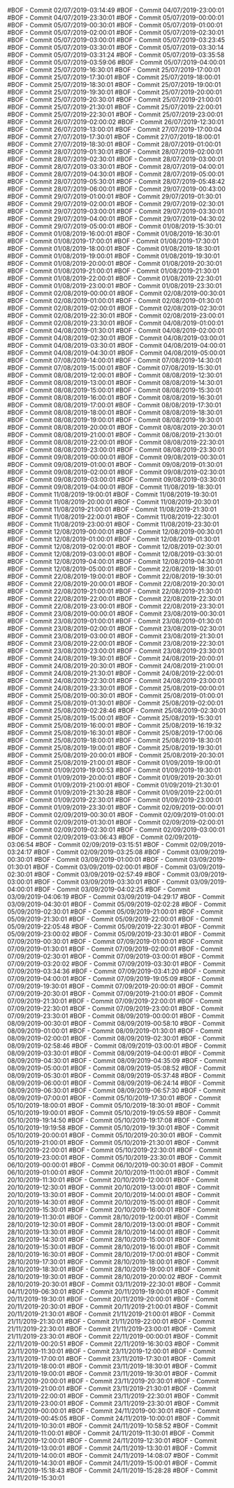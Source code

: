 #BOF - Commit 02/07/2019-03:14:49
#BOF - Commit 04/07/2019-23:00:01
#BOF - Commit 04/07/2019-23:30:01
#BOF - Commit 05/07/2019-00:00:01
#BOF - Commit 05/07/2019-00:30:01
#BOF - Commit 05/07/2019-01:00:01
#BOF - Commit 05/07/2019-02:00:01
#BOF - Commit 05/07/2019-02:30:01
#BOF - Commit 05/07/2019-03:00:01
#BOF - Commit 05/07/2019-03:23:45
#BOF - Commit 05/07/2019-03:30:01
#BOF - Commit 05/07/2019-03:30:14
#BOF - Commit 05/07/2019-03:31:24
#BOF - Commit 05/07/2019-03:35:58
#BOF - Commit 05/07/2019-03:59:06
#BOF - Commit 05/07/2019-04:00:01
#BOF - Commit 25/07/2019-16:30:01
#BOF - Commit 25/07/2019-17:00:01
#BOF - Commit 25/07/2019-17:30:01
#BOF - Commit 25/07/2019-18:00:01
#BOF - Commit 25/07/2019-18:30:01
#BOF - Commit 25/07/2019-19:00:01
#BOF - Commit 25/07/2019-19:30:01
#BOF - Commit 25/07/2019-20:00:01
#BOF - Commit 25/07/2019-20:30:01
#BOF - Commit 25/07/2019-21:00:01
#BOF - Commit 25/07/2019-21:30:01
#BOF - Commit 25/07/2019-22:00:01
#BOF - Commit 25/07/2019-22:30:01
#BOF - Commit 25/07/2019-23:00:01
#BOF - Commit 26/07/2019-02:00:02
#BOF - Commit 26/07/2019-12:30:01
#BOF - Commit 26/07/2019-13:00:01
#BOF - Commit 27/07/2019-17:00:04
#BOF - Commit 27/07/2019-17:30:01
#BOF - Commit 27/07/2019-18:00:01
#BOF - Commit 27/07/2019-18:30:01
#BOF - Commit 28/07/2019-01:00:01
#BOF - Commit 28/07/2019-01:30:01
#BOF - Commit 28/07/2019-02:00:01
#BOF - Commit 28/07/2019-02:30:01
#BOF - Commit 28/07/2019-03:00:01
#BOF - Commit 28/07/2019-03:30:01
#BOF - Commit 28/07/2019-04:00:01
#BOF - Commit 28/07/2019-04:30:01
#BOF - Commit 28/07/2019-05:00:01
#BOF - Commit 28/07/2019-05:30:01
#BOF - Commit 28/07/2019-05:48:42
#BOF - Commit 28/07/2019-06:00:01
#BOF - Commit 29/07/2019-00:43:00
#BOF - Commit 29/07/2019-01:00:01
#BOF - Commit 29/07/2019-01:30:01
#BOF - Commit 29/07/2019-02:00:01
#BOF - Commit 29/07/2019-02:30:01
#BOF - Commit 29/07/2019-03:00:01
#BOF - Commit 29/07/2019-03:30:01
#BOF - Commit 29/07/2019-04:00:01
#BOF - Commit 29/07/2019-04:30:02
#BOF - Commit 29/07/2019-05:00:01
#BOF - Commit 01/08/2019-15:30:01
#BOF - Commit 01/08/2019-16:00:01
#BOF - Commit 01/08/2019-16:30:01
#BOF - Commit 01/08/2019-17:00:01
#BOF - Commit 01/08/2019-17:30:01
#BOF - Commit 01/08/2019-18:00:01
#BOF - Commit 01/08/2019-18:30:01
#BOF - Commit 01/08/2019-19:00:01
#BOF - Commit 01/08/2019-19:30:01
#BOF - Commit 01/08/2019-20:00:01
#BOF - Commit 01/08/2019-20:30:01
#BOF - Commit 01/08/2019-21:00:01
#BOF - Commit 01/08/2019-21:30:01
#BOF - Commit 01/08/2019-22:00:01
#BOF - Commit 01/08/2019-22:30:01
#BOF - Commit 01/08/2019-23:00:01
#BOF - Commit 01/08/2019-23:30:01
#BOF - Commit 02/08/2019-00:00:01
#BOF - Commit 02/08/2019-00:30:01
#BOF - Commit 02/08/2019-01:00:01
#BOF - Commit 02/08/2019-01:30:01
#BOF - Commit 02/08/2019-02:00:01
#BOF - Commit 02/08/2019-02:30:01
#BOF - Commit 02/08/2019-22:30:01
#BOF - Commit 02/08/2019-23:00:01
#BOF - Commit 02/08/2019-23:30:01
#BOF - Commit 04/08/2019-01:00:01
#BOF - Commit 04/08/2019-01:30:01
#BOF - Commit 04/08/2019-02:00:01
#BOF - Commit 04/08/2019-02:30:01
#BOF - Commit 04/08/2019-03:00:01
#BOF - Commit 04/08/2019-03:30:01
#BOF - Commit 04/08/2019-04:00:01
#BOF - Commit 04/08/2019-04:30:01
#BOF - Commit 04/08/2019-05:00:01
#BOF - Commit 07/08/2019-14:00:01
#BOF - Commit 07/08/2019-14:30:01
#BOF - Commit 07/08/2019-15:00:01
#BOF - Commit 07/08/2019-15:30:01
#BOF - Commit 08/08/2019-12:00:01
#BOF - Commit 08/08/2019-12:30:01
#BOF - Commit 08/08/2019-13:00:01
#BOF - Commit 08/08/2019-14:30:01
#BOF - Commit 08/08/2019-15:00:01
#BOF - Commit 08/08/2019-15:30:01
#BOF - Commit 08/08/2019-16:00:01
#BOF - Commit 08/08/2019-16:30:01
#BOF - Commit 08/08/2019-17:00:01
#BOF - Commit 08/08/2019-17:30:01
#BOF - Commit 08/08/2019-18:00:01
#BOF - Commit 08/08/2019-18:30:01
#BOF - Commit 08/08/2019-19:00:01
#BOF - Commit 08/08/2019-19:30:01
#BOF - Commit 08/08/2019-20:00:01
#BOF - Commit 08/08/2019-20:30:01
#BOF - Commit 08/08/2019-21:00:01
#BOF - Commit 08/08/2019-21:30:01
#BOF - Commit 08/08/2019-22:00:01
#BOF - Commit 08/08/2019-22:30:01
#BOF - Commit 08/08/2019-23:00:01
#BOF - Commit 08/08/2019-23:30:01
#BOF - Commit 09/08/2019-00:00:01
#BOF - Commit 09/08/2019-00:30:01
#BOF - Commit 09/08/2019-01:00:01
#BOF - Commit 09/08/2019-01:30:01
#BOF - Commit 09/08/2019-02:00:01
#BOF - Commit 09/08/2019-02:30:01
#BOF - Commit 09/08/2019-03:00:01
#BOF - Commit 09/08/2019-03:30:01
#BOF - Commit 09/08/2019-04:00:01
#BOF - Commit 11/08/2019-18:30:01
#BOF - Commit 11/08/2019-19:00:01
#BOF - Commit 11/08/2019-19:30:01
#BOF - Commit 11/08/2019-20:00:01
#BOF - Commit 11/08/2019-20:30:01
#BOF - Commit 11/08/2019-21:00:01
#BOF - Commit 11/08/2019-21:30:01
#BOF - Commit 11/08/2019-22:00:01
#BOF - Commit 11/08/2019-22:30:01
#BOF - Commit 11/08/2019-23:00:01
#BOF - Commit 11/08/2019-23:30:01
#BOF - Commit 12/08/2019-00:00:01
#BOF - Commit 12/08/2019-00:30:01
#BOF - Commit 12/08/2019-01:00:01
#BOF - Commit 12/08/2019-01:30:01
#BOF - Commit 12/08/2019-02:00:01
#BOF - Commit 12/08/2019-02:30:01
#BOF - Commit 12/08/2019-03:00:01
#BOF - Commit 12/08/2019-03:30:01
#BOF - Commit 12/08/2019-04:00:01
#BOF - Commit 12/08/2019-04:30:01
#BOF - Commit 12/08/2019-05:00:01
#BOF - Commit 22/08/2019-18:30:01
#BOF - Commit 22/08/2019-19:00:01
#BOF - Commit 22/08/2019-19:30:01
#BOF - Commit 22/08/2019-20:00:01
#BOF - Commit 22/08/2019-20:30:01
#BOF - Commit 22/08/2019-21:00:01
#BOF - Commit 22/08/2019-21:30:01
#BOF - Commit 22/08/2019-22:00:01
#BOF - Commit 22/08/2019-22:30:01
#BOF - Commit 22/08/2019-23:00:01
#BOF - Commit 22/08/2019-23:30:01
#BOF - Commit 23/08/2019-00:00:01
#BOF - Commit 23/08/2019-00:30:01
#BOF - Commit 23/08/2019-01:00:01
#BOF - Commit 23/08/2019-01:30:01
#BOF - Commit 23/08/2019-02:00:01
#BOF - Commit 23/08/2019-02:30:01
#BOF - Commit 23/08/2019-03:00:01
#BOF - Commit 23/08/2019-21:30:01
#BOF - Commit 23/08/2019-22:00:01
#BOF - Commit 23/08/2019-22:30:01
#BOF - Commit 23/08/2019-23:00:01
#BOF - Commit 23/08/2019-23:30:01
#BOF - Commit 24/08/2019-19:30:01
#BOF - Commit 24/08/2019-20:00:01
#BOF - Commit 24/08/2019-20:30:01
#BOF - Commit 24/08/2019-21:00:01
#BOF - Commit 24/08/2019-21:30:01
#BOF - Commit 24/08/2019-22:00:01
#BOF - Commit 24/08/2019-22:30:01
#BOF - Commit 24/08/2019-23:00:01
#BOF - Commit 24/08/2019-23:30:01
#BOF - Commit 25/08/2019-00:00:01
#BOF - Commit 25/08/2019-00:30:01
#BOF - Commit 25/08/2019-01:00:01
#BOF - Commit 25/08/2019-01:30:01
#BOF - Commit 25/08/2019-02:00:01
#BOF - Commit 25/08/2019-02:28:46
#BOF - Commit 25/08/2019-02:30:01
#BOF - Commit 25/08/2019-15:00:01
#BOF - Commit 25/08/2019-15:30:01
#BOF - Commit 25/08/2019-16:00:01
#BOF - Commit 25/08/2019-16:19:32
#BOF - Commit 25/08/2019-16:30:01
#BOF - Commit 25/08/2019-17:00:06
#BOF - Commit 25/08/2019-18:00:01
#BOF - Commit 25/08/2019-18:30:01
#BOF - Commit 25/08/2019-19:00:01
#BOF - Commit 25/08/2019-19:30:01
#BOF - Commit 25/08/2019-20:00:01
#BOF - Commit 25/08/2019-20:30:01
#BOF - Commit 25/08/2019-21:00:01
#BOF - Commit 01/09/2019-19:00:01
#BOF - Commit 01/09/2019-19:00:53
#BOF - Commit 01/09/2019-19:30:01
#BOF - Commit 01/09/2019-20:00:01
#BOF - Commit 01/09/2019-20:30:01
#BOF - Commit 01/09/2019-21:00:01
#BOF - Commit 01/09/2019-21:30:01
#BOF - Commit 01/09/2019-21:30:28
#BOF - Commit 01/09/2019-22:00:01
#BOF - Commit 01/09/2019-22:30:01
#BOF - Commit 01/09/2019-23:00:01
#BOF - Commit 01/09/2019-23:30:01
#BOF - Commit 02/09/2019-00:00:01
#BOF - Commit 02/09/2019-00:30:01
#BOF - Commit 02/09/2019-01:00:01
#BOF - Commit 02/09/2019-01:30:01
#BOF - Commit 02/09/2019-02:00:01
#BOF - Commit 02/09/2019-02:30:01
#BOF - Commit 02/09/2019-03:00:01
#BOF - Commit 02/09/2019-03:06:43
#BOF - Commit 02/09/2019-03:06:54
#BOF - Commit 02/09/2019-03:15:51
#BOF - Commit 02/09/2019-03:24:17
#BOF - Commit 02/09/2019-03:25:08
#BOF - Commit 03/09/2019-00:30:01
#BOF - Commit 03/09/2019-01:00:01
#BOF - Commit 03/09/2019-01:30:01
#BOF - Commit 03/09/2019-02:00:01
#BOF - Commit 03/09/2019-02:30:01
#BOF - Commit 03/09/2019-02:57:49
#BOF - Commit 03/09/2019-03:00:01
#BOF - Commit 03/09/2019-03:30:01
#BOF - Commit 03/09/2019-04:00:01
#BOF - Commit 03/09/2019-04:02:25
#BOF - Commit 03/09/2019-04:06:19
#BOF - Commit 03/09/2019-04:29:17
#BOF - Commit 03/09/2019-04:30:01
#BOF - Commit 05/09/2019-02:02:28
#BOF - Commit 05/09/2019-02:30:01
#BOF - Commit 05/09/2019-21:00:01
#BOF - Commit 05/09/2019-21:30:01
#BOF - Commit 05/09/2019-22:00:01
#BOF - Commit 05/09/2019-22:05:48
#BOF - Commit 05/09/2019-22:30:01
#BOF - Commit 05/09/2019-23:00:02
#BOF - Commit 05/09/2019-23:30:01
#BOF - Commit 07/09/2019-00:30:01
#BOF - Commit 07/09/2019-01:00:01
#BOF - Commit 07/09/2019-01:30:01
#BOF - Commit 07/09/2019-02:00:01
#BOF - Commit 07/09/2019-02:30:01
#BOF - Commit 07/09/2019-03:00:01
#BOF - Commit 07/09/2019-03:20:02
#BOF - Commit 07/09/2019-03:30:01
#BOF - Commit 07/09/2019-03:34:36
#BOF - Commit 07/09/2019-03:41:20
#BOF - Commit 07/09/2019-04:00:01
#BOF - Commit 07/09/2019-19:05:09
#BOF - Commit 07/09/2019-19:30:01
#BOF - Commit 07/09/2019-20:00:01
#BOF - Commit 07/09/2019-20:30:01
#BOF - Commit 07/09/2019-21:00:01
#BOF - Commit 07/09/2019-21:30:01
#BOF - Commit 07/09/2019-22:00:01
#BOF - Commit 07/09/2019-22:30:01
#BOF - Commit 07/09/2019-23:00:01
#BOF - Commit 07/09/2019-23:30:01
#BOF - Commit 08/09/2019-00:00:01
#BOF - Commit 08/09/2019-00:30:01
#BOF - Commit 08/09/2019-00:58:10
#BOF - Commit 08/09/2019-01:00:01
#BOF - Commit 08/09/2019-01:30:01
#BOF - Commit 08/09/2019-02:00:01
#BOF - Commit 08/09/2019-02:30:01
#BOF - Commit 08/09/2019-02:58:46
#BOF - Commit 08/09/2019-03:00:01
#BOF - Commit 08/09/2019-03:30:01
#BOF - Commit 08/09/2019-04:00:01
#BOF - Commit 08/09/2019-04:30:01
#BOF - Commit 08/09/2019-04:35:09
#BOF - Commit 08/09/2019-05:00:01
#BOF - Commit 08/09/2019-05:08:52
#BOF - Commit 08/09/2019-05:30:01
#BOF - Commit 08/09/2019-05:37:48
#BOF - Commit 08/09/2019-06:00:01
#BOF - Commit 08/09/2019-06:24:14
#BOF - Commit 08/09/2019-06:30:01
#BOF - Commit 08/09/2019-06:57:30
#BOF - Commit 08/09/2019-07:00:01
#BOF - Commit 05/10/2019-17:30:01
#BOF - Commit 05/10/2019-18:00:01
#BOF - Commit 05/10/2019-18:30:01
#BOF - Commit 05/10/2019-19:00:01
#BOF - Commit 05/10/2019-19:05:59
#BOF - Commit 05/10/2019-19:14:50
#BOF - Commit 05/10/2019-19:17:08
#BOF - Commit 05/10/2019-19:19:58
#BOF - Commit 05/10/2019-19:30:01
#BOF - Commit 05/10/2019-20:00:01
#BOF - Commit 05/10/2019-20:30:01
#BOF - Commit 05/10/2019-21:00:01
#BOF - Commit 05/10/2019-21:30:01
#BOF - Commit 05/10/2019-22:00:01
#BOF - Commit 05/10/2019-22:30:01
#BOF - Commit 05/10/2019-23:00:01
#BOF - Commit 05/10/2019-23:30:01
#BOF - Commit 06/10/2019-00:00:01
#BOF - Commit 06/10/2019-00:30:01
#BOF - Commit 06/10/2019-01:00:01
#BOF - Commit 20/10/2019-11:00:01
#BOF - Commit 20/10/2019-11:30:01
#BOF - Commit 20/10/2019-12:00:01
#BOF - Commit 20/10/2019-12:30:01
#BOF - Commit 20/10/2019-13:00:01
#BOF - Commit 20/10/2019-13:30:01
#BOF - Commit 20/10/2019-14:00:01
#BOF - Commit 20/10/2019-14:30:01
#BOF - Commit 20/10/2019-15:00:01
#BOF - Commit 20/10/2019-15:30:01
#BOF - Commit 20/10/2019-16:00:01
#BOF - Commit 28/10/2019-11:30:01
#BOF - Commit 28/10/2019-12:00:01
#BOF - Commit 28/10/2019-12:30:01
#BOF - Commit 28/10/2019-13:00:01
#BOF - Commit 28/10/2019-13:30:01
#BOF - Commit 28/10/2019-14:00:01
#BOF - Commit 28/10/2019-14:30:01
#BOF - Commit 28/10/2019-15:00:01
#BOF - Commit 28/10/2019-15:30:01
#BOF - Commit 28/10/2019-16:00:01
#BOF - Commit 28/10/2019-16:30:01
#BOF - Commit 28/10/2019-17:00:01
#BOF - Commit 28/10/2019-17:30:01
#BOF - Commit 28/10/2019-18:00:01
#BOF - Commit 28/10/2019-18:30:01
#BOF - Commit 28/10/2019-19:00:01
#BOF - Commit 28/10/2019-19:30:01
#BOF - Commit 28/10/2019-20:00:02
#BOF - Commit 28/10/2019-20:30:01
#BOF - Commit 03/11/2019-22:30:01
#BOF - Commit 04/11/2019-06:30:01
#BOF - Commit 20/11/2019-19:00:01
#BOF - Commit 20/11/2019-19:30:01
#BOF - Commit 20/11/2019-20:00:01
#BOF - Commit 20/11/2019-20:30:01
#BOF - Commit 20/11/2019-21:00:01
#BOF - Commit 20/11/2019-21:30:01
#BOF - Commit 21/11/2019-21:00:01
#BOF - Commit 21/11/2019-21:30:01
#BOF - Commit 21/11/2019-22:00:01
#BOF - Commit 21/11/2019-22:30:01
#BOF - Commit 21/11/2019-23:00:01
#BOF - Commit 21/11/2019-23:30:01
#BOF - Commit 22/11/2019-00:00:01
#BOF - Commit 22/11/2019-00:20:51
#BOF - Commit 22/11/2019-16:30:03
#BOF - Commit 23/11/2019-11:30:01
#BOF - Commit 23/11/2019-12:00:01
#BOF - Commit 23/11/2019-17:00:01
#BOF - Commit 23/11/2019-17:30:01
#BOF - Commit 23/11/2019-18:00:01
#BOF - Commit 23/11/2019-18:30:01
#BOF - Commit 23/11/2019-19:00:01
#BOF - Commit 23/11/2019-19:30:01
#BOF - Commit 23/11/2019-20:00:01
#BOF - Commit 23/11/2019-20:30:01
#BOF - Commit 23/11/2019-21:00:01
#BOF - Commit 23/11/2019-21:30:01
#BOF - Commit 23/11/2019-22:00:01
#BOF - Commit 23/11/2019-22:30:01
#BOF - Commit 23/11/2019-23:00:01
#BOF - Commit 23/11/2019-23:30:01
#BOF - Commit 24/11/2019-00:00:01
#BOF - Commit 24/11/2019-00:30:01
#BOF - Commit 24/11/2019-00:45:05
#BOF - Commit 24/11/2019-10:00:01
#BOF - Commit 24/11/2019-10:30:01
#BOF - Commit 24/11/2019-10:58:52
#BOF - Commit 24/11/2019-11:00:01
#BOF - Commit 24/11/2019-11:30:01
#BOF - Commit 24/11/2019-12:00:01
#BOF - Commit 24/11/2019-12:30:01
#BOF - Commit 24/11/2019-13:00:01
#BOF - Commit 24/11/2019-13:30:01
#BOF - Commit 24/11/2019-14:00:01
#BOF - Commit 24/11/2019-14:08:07
#BOF - Commit 24/11/2019-14:30:01
#BOF - Commit 24/11/2019-15:00:01
#BOF - Commit 24/11/2019-15:18:43
#BOF - Commit 24/11/2019-15:28:28
#BOF - Commit 24/11/2019-15:30:01
